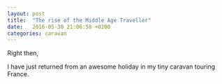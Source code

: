 ```yaml
---
layout: post
title:  "The rise of the Middle Age Traveller"
date:   2016-05-30 21:06:58 +0200
categories: caravan
---
```


Right then,

I have just returned from an awesome holiday in my tiny caravan touring France. 
